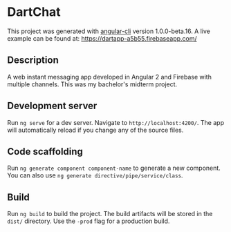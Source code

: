 # DartChat

This project was generated with [angular-cli](https://github.com/angular/angular-cli) version 1.0.0-beta.16.
A live example can be found at: https://dartapp-a5b55.firebaseapp.com/

## Description
A web instant messaging app developed in Angular 2 and Firebase with multiple channels. This was my bachelor's midterm project.

## Development server
Run `ng serve` for a dev server. Navigate to `http://localhost:4200/`. The app will automatically reload if you change any of the source files.

## Code scaffolding

Run `ng generate component component-name` to generate a new component. You can also use `ng generate directive/pipe/service/class`.

## Build

Run `ng build` to build the project. The build artifacts will be stored in the `dist/` directory. Use the `-prod` flag for a production build.


